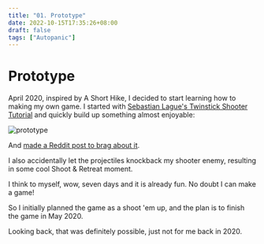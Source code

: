 ```yaml
---
title: "01. Prototype"
date: 2022-10-15T17:35:26+08:00
draft: false
tags: ["Autopanic"]
---
```


# Prototype

April 2020, inspired by A Short Hike, I decided to start learning how to making my own game. I started with [Sebastian Lague's Twinstick Shooter Tutorial](https://www.youtube.com/playlist?list=PLFt_AvWsXl0ctd4dgE1F8g3uec4zKNRV0) and quickly build up something almost enjoyable:

![prototype](/images/posts/autopanic-devlog/0001/1.gif)

And [made a Reddit post to brag about it](https://www.reddit.com/r/Unity3D/comments/fwgt8o/day_7_in_my_twin_stick_shooter_attempt).

I also accidentally let the projectiles knockback my shooter enemy, resulting in some cool Shoot & Retreat moment.

I think to myself, wow, seven days and it is already fun. No doubt I can make a game!

So I initially planned the game as a shoot 'em up, and the plan is to finish the game in May 2020.

Looking back, that was definitely possible, just not for me back in 2020.
